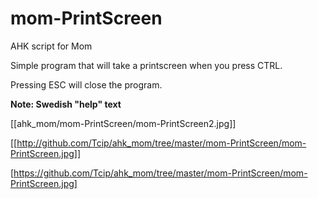 # mom-PrintScreen
AHK script for Mom

Simple program that will take a printscreen when you press CTRL.

Pressing ESC will close the program.

**Note: Swedish "help"  text**

[[ahk_mom/mom-PrintScreen/mom-PrintScreen2.jpg]]

[[http://github.com/Tcip/ahk_mom/tree/master/mom-PrintScreen/mom-PrintScreen.jpg]]

[https://github.com/Tcip/ahk_mom/tree/master/mom-PrintScreen/mom-PrintScreen.jpg]
